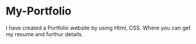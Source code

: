 # My-Portfolio
I have created a Portfolio website by using Html, CSS. Where you can get my resume and furthur details.
